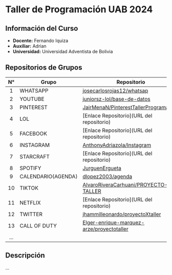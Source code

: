 # Taller de Programación UAB 2024

## Información del Curso
- **Docente:** Fernando Iquiza
- **Auxiliar:** Adrian
- **Universidad:** Universidad Adventista de Bolivia

## Repositorios de Grupos

| N° | Grupo | Repositorio |
|:---:|-------|-------------|
| 1 | WHATSAPP | [josecarlosrojas12/whatsap](https://github.com/josecarlosrojas12/whatsap) |
| 2 | YOUTUBE |  [juniorsz-lol/base-de-datos](https://github.com/juniorsz-lol/base-de-datos) |
| 3 | PINTEREST | [JairMenaN/PinterestTallerProgramacion](https://github.com/JairMenaN/PinterestTallerProgramacion) |
| 4 | LOL | [Enlace Repositorio](URL del repositorio) |
| 5 | FACEBOOK | [Enlace Repositorio](URL del repositorio) |
| 6 | INSTAGRAM | [AnthonyAdriazola/Instagram](https://github.com/AnthonyAdriazola/Instagram) |
| 7 | STARCRAFT | [Enlace Repositorio](URL del repositorio) |
| 8 | SPOTIFY | [JurguenErgueta](https://github.com/Jhurguen777/spotify.git) |
| 9 | CALENDARIO(AGENDA) | [dlopez2003/agenda](https://github.com/dlopez2003/agenda) |
| 10 | TIKTOK | [AlvaroRiveraCarhuani/PROYECTO-TALLER](https://github.com/AlvaroRiveraCarhuani/PROYECTO-TALLER) |
| 11 | NETFLIX | [Enlace Repositorio](URL del repositorio) |
| 12 | TWITTER | [jhammilleonardo/proyectoXtaller](https://github.com/jhammilleonardo/proyectoXtaller) |
| 13 | CALL OF DUTY | [Elger-enrique-marquez-arze/proyectotaller](https://github.com/Elger-enrique-marquez-arze/proyectotaller) |
| ... | | |

## Descripción
...
